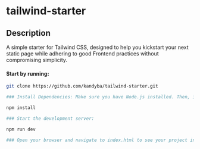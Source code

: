 # tailwind-starter

## Description

A simple starter for Tailwind CSS, designed to help you kickstart your next static page while adhering to good Frontend practices without compromising simplicity.

#### Start by running:
```bash
git clone https://github.com/kandyba/tailwind-starter.git

### Install Dependencies: Make sure you have Node.js installed. Then, in the root folder, run:

npm install

### Start the development server:

npm run dev

### Open your browser and navigate to index.html to see your project in action.
